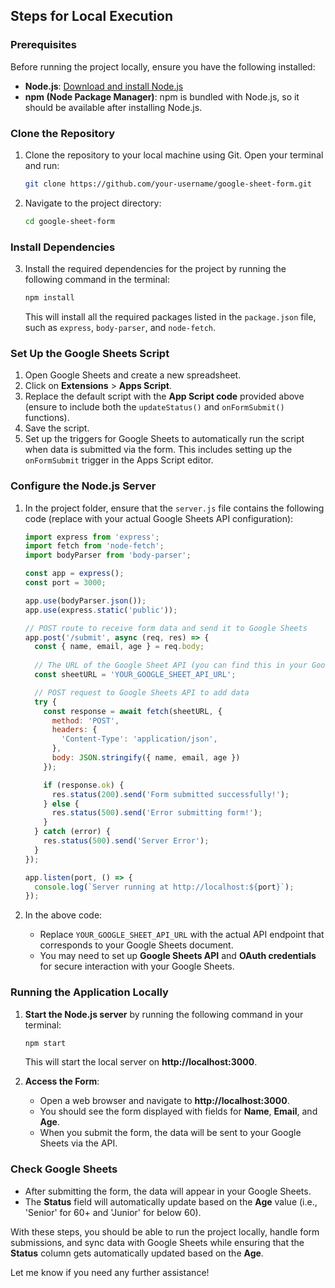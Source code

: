 
## **Steps for Local Execution**

### **Prerequisites**

Before running the project locally, ensure you have the following installed:

- **Node.js**: [Download and install Node.js](https://nodejs.org/)
- **npm (Node Package Manager)**: npm is bundled with Node.js, so it should be available after installing Node.js.

### **Clone the Repository**

1. Clone the repository to your local machine using Git. Open your terminal and run:

   ```bash
   git clone https://github.com/your-username/google-sheet-form.git
   ```

2. Navigate to the project directory:

   ```bash
   cd google-sheet-form
   ```

### **Install Dependencies**

3. Install the required dependencies for the project by running the following command in the terminal:

   ```bash
   npm install
   ```

   This will install all the required packages listed in the `package.json` file, such as `express`, `body-parser`, and `node-fetch`.

### **Set Up the Google Sheets Script**

1. Open Google Sheets and create a new spreadsheet.
2. Click on **Extensions** > **Apps Script**.
3. Replace the default script with the **App Script code** provided above (ensure to include both the `updateStatus()` and `onFormSubmit()` functions).
4. Save the script.
5. Set up the triggers for Google Sheets to automatically run the script when data is submitted via the form. This includes setting up the `onFormSubmit` trigger in the Apps Script editor.

### **Configure the Node.js Server**

1. In the project folder, ensure that the `server.js` file contains the following code (replace with your actual Google Sheets API configuration):

   ```javascript
   import express from 'express';
   import fetch from 'node-fetch';
   import bodyParser from 'body-parser';

   const app = express();
   const port = 3000;

   app.use(bodyParser.json());
   app.use(express.static('public'));

   // POST route to receive form data and send it to Google Sheets
   app.post('/submit', async (req, res) => {
     const { name, email, age } = req.body;
     
     // The URL of the Google Sheet API (you can find this in your Google Sheets API documentation)
     const sheetURL = 'YOUR_GOOGLE_SHEET_API_URL';

     // POST request to Google Sheets API to add data
     try {
       const response = await fetch(sheetURL, {
         method: 'POST',
         headers: {
           'Content-Type': 'application/json',
         },
         body: JSON.stringify({ name, email, age })
       });

       if (response.ok) {
         res.status(200).send('Form submitted successfully!');
       } else {
         res.status(500).send('Error submitting form!');
       }
     } catch (error) {
       res.status(500).send('Server Error');
     }
   });

   app.listen(port, () => {
     console.log(`Server running at http://localhost:${port}`);
   });
   ```

2. In the above code:
   - Replace `YOUR_GOOGLE_SHEET_API_URL` with the actual API endpoint that corresponds to your Google Sheets document.
   - You may need to set up **Google Sheets API** and **OAuth credentials** for secure interaction with your Google Sheets.

### **Running the Application Locally**

1. **Start the Node.js server** by running the following command in your terminal:

   ```bash
   npm start
   ```

   This will start the local server on **http://localhost:3000**.

2. **Access the Form**:
   - Open a web browser and navigate to **http://localhost:3000**.
   - You should see the form displayed with fields for **Name**, **Email**, and **Age**.
   - When you submit the form, the data will be sent to your Google Sheets via the API.

### **Check Google Sheets**

- After submitting the form, the data will appear in your Google Sheets.
- The **Status** field will automatically update based on the **Age** value (i.e., 'Senior' for 60+ and 'Junior' for below 60).

With these steps, you should be able to run the project locally, handle form submissions, and sync data with Google Sheets while ensuring that the **Status** column gets automatically updated based on the **Age**.

Let me know if you need any further assistance!
